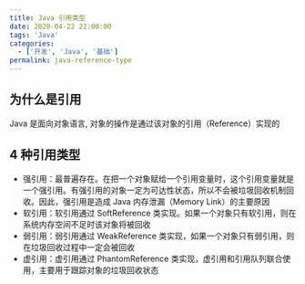 ```yaml
---
title: Java 引用类型
date: 2020-04-22 22:00:00
tags: 'Java'
categories:
  - ['开发', 'Java', '基础']
permalink: java-reference-type
---
```


## 为什么是引用

Java 是面向对象语言, 对象的操作是通过该对象的引用（Reference）实现的

## 4 种引用类型

- 强引用：最普遍存在。在把一个对象赋给一个引用变量时，这个引用变量就是一个强引用。有强引用的对象一定为可达性状态，所以不会被垃圾回收机制回收。因此，强引用是造成 Java 内存泄漏（Memory Link）的主要原因
- 软引用：软引用通过 SoftReference 类实现。如果一个对象只有软引用，则在系统内存空间不足时该对象将被回收
- 弱引用：弱引用通过 WeakReference 类实现，如果一个对象只有弱引用，则在垃圾回收过程中一定会被回收
- 虚引用：虚引用通过 PhantomReference 类实现，虚引用和引用队列联合使用，主要用于跟踪对象的垃圾回收状态
